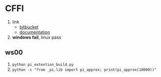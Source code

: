 # CFFI

1. link
   * [bitbucket](https://bitbucket.org/cffi/)
   * [documentation](https://cffi.readthedocs.io/en/latest/index.html)
2. **windows fail**, linux pass

## ws00

1. `python pi_extention_build.py`
2. `python -c "from _pi.lib import pi_approx; print(pi_approx(10000))"`
